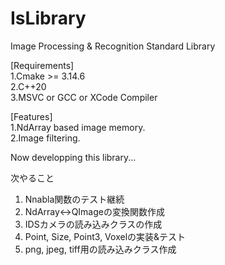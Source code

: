 # IsLibrary

Image Processing & Recognition Standard Library  


[Requirements]  
1.Cmake >= 3.14.6  
2.C++20  
3.MSVC or GCC or XCode Compiler  

[Features]  
1.NdArray based image memory.  
2.Image filtering.  


Now developping this library...

次やること  
1. Nnabla関数のテスト継続
2. NdArray↔QImageの変換関数作成
3. IDSカメラの読み込みクラスの作成
4. Point, Size, Point3, Voxelの実装&テスト
5. png, jpeg, tiff用の読み込みクラス作成
